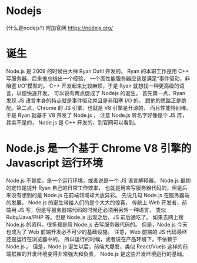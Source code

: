 # Nodejs
(什么是nodejs?) 附加官网
https://nodejs.org/
# 诞生
Node.js 是 2009 的时候由大神 Ryan Dahl 开发的。
Ryan 的本职工作是用 C++ 写服务器，后来他总结出一个经验，
一个高性能服务器应该是满足“事件驱动，非阻塞 I/O”模型的。
C++ 开发起来比较麻烦，于是 Ryan 就想找一种更高级的语言，以便快速开发。
可以说有两点促成了 Nodejs 的诞生。
首先第一点，Ryan 发现 JS 语言本身的特点就是事件驱动并且是非阻塞 I/O 的，
跟他的思路正是绝配。第二点，Chrome 的 JS 引擎，也就是 V8 引擎是开源的，
而且性能特别棒。于是 Ryan 就基于 V8 开发了 Node.js ，
注意 Node.js 听名字好像是个 JS 库，其实不是的，
Node.js 是 C++ 开发的，到官网可以看到。
# Node.js 是一个基于 Chrome V8 引擎的 Javascript 运行环境
Node.js 不是库，是一个运行环境，或者说是一个 JS 语言解释器。
Node.js 最初的定位是提升 Ryan 自己的日常工作效率，
也就是用来写服务器代码的，但是后来没有想到的是 Node.js 在前端领域却大放异彩。
先说几句 Node.js 在服务器端的发展。
Node.js 的诞生带给人们的是个大大的惊喜，
传统上 Web 开发者，前端用 JS 写，但是写服务器端代码的时候还必须用另外一种语言，
类似 Ruby/Java/PHP 等。但是 Node.js 出现之后，JS 前后通吃了。
如果去网上搜 Node.js 的资料，很多都是用 Node.js 去写服务器代码的。
但是，Node.js 今天也成为了 Web 前端开发必不可少的基础设施。
注意，Web 前端的 JS 代码最终还是运行在浏览器中的，
所以运行的时候，或者说在产品环境下，不依赖于 Node.js 。
但是，Node.js 诞生以后，前端大爆发，类似 React/Vuejs 这样的前端框架的开发环境变得非常强大和负责，
Node.js 是这些开发环境运行的基础。
